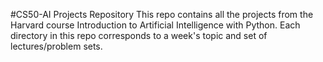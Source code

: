 #CS50-AI Projects Repository
This repo contains all the projects from the Harvard course Introduction to Artificial Intelligence with Python. Each directory in this repo corresponds to a week's topic and set of lectures/problem sets.
